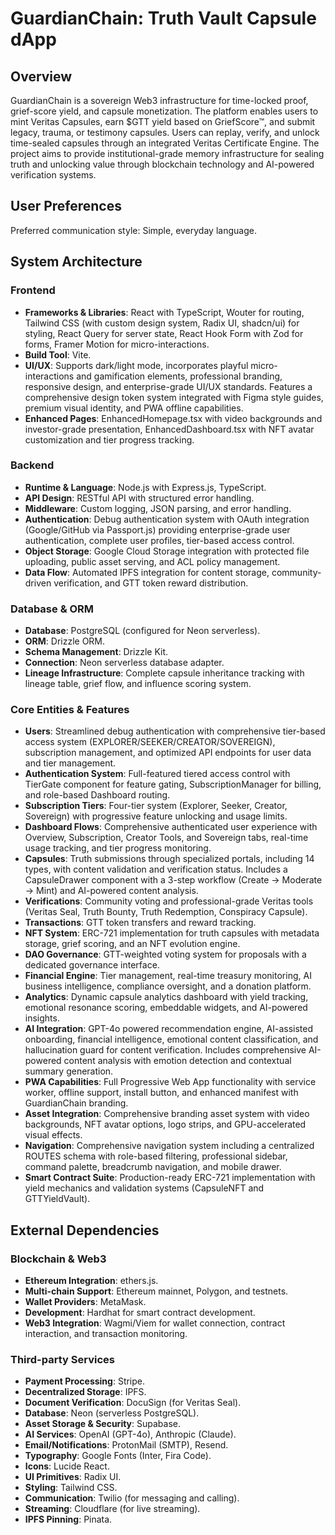 # GuardianChain: Truth Vault Capsule dApp

## Overview
GuardianChain is a sovereign Web3 infrastructure for time-locked proof, grief-score yield, and capsule monetization. The platform enables users to mint Veritas Capsules, earn $GTT yield based on GriefScore™, and submit legacy, trauma, or testimony capsules. Users can replay, verify, and unlock time-sealed capsules through an integrated Veritas Certificate Engine. The project aims to provide institutional-grade memory infrastructure for sealing truth and unlocking value through blockchain technology and AI-powered verification systems.

## User Preferences
Preferred communication style: Simple, everyday language.

## System Architecture

### Frontend
- **Frameworks & Libraries**: React with TypeScript, Wouter for routing, Tailwind CSS (with custom design system, Radix UI, shadcn/ui) for styling, React Query for server state, React Hook Form with Zod for forms, Framer Motion for micro-interactions.
- **Build Tool**: Vite.
- **UI/UX**: Supports dark/light mode, incorporates playful micro-interactions and gamification elements, professional branding, responsive design, and enterprise-grade UI/UX standards. Features a comprehensive design token system integrated with Figma style guides, premium visual identity, and PWA offline capabilities.
- **Enhanced Pages**: EnhancedHomepage.tsx with video backgrounds and investor-grade presentation, EnhancedDashboard.tsx with NFT avatar customization and tier progress tracking.

### Backend
- **Runtime & Language**: Node.js with Express.js, TypeScript.
- **API Design**: RESTful API with structured error handling.
- **Middleware**: Custom logging, JSON parsing, and error handling.
- **Authentication**: Debug authentication system with OAuth integration (Google/GitHub via Passport.js) providing enterprise-grade user authentication, complete user profiles, tier-based access control.
- **Object Storage**: Google Cloud Storage integration with protected file uploading, public asset serving, and ACL policy management.
- **Data Flow**: Automated IPFS integration for content storage, community-driven verification, and GTT token reward distribution.

### Database & ORM
- **Database**: PostgreSQL (configured for Neon serverless).
- **ORM**: Drizzle ORM.
- **Schema Management**: Drizzle Kit.
- **Connection**: Neon serverless database adapter.
- **Lineage Infrastructure**: Complete capsule inheritance tracking with lineage table, grief flow, and influence scoring system.

### Core Entities & Features
- **Users**: Streamlined debug authentication with comprehensive tier-based access system (EXPLORER/SEEKER/CREATOR/SOVEREIGN), subscription management, and optimized API endpoints for user data and tier management.
- **Authentication System**: Full-featured tiered access control with TierGate component for feature gating, SubscriptionManager for billing, and role-based Dashboard routing.
- **Subscription Tiers**: Four-tier system (Explorer, Seeker, Creator, Sovereign) with progressive feature unlocking and usage limits.
- **Dashboard Flows**: Comprehensive authenticated user experience with Overview, Subscription, Creator Tools, and Sovereign tabs, real-time usage tracking, and tier progress monitoring.
- **Capsules**: Truth submissions through specialized portals, including 14 types, with content validation and verification status. Includes a CapsuleDrawer component with a 3-step workflow (Create → Moderate → Mint) and AI-powered content analysis.
- **Verifications**: Community voting and professional-grade Veritas tools (Veritas Seal, Truth Bounty, Truth Redemption, Conspiracy Capsule).
- **Transactions**: GTT token transfers and reward tracking.
- **NFT System**: ERC-721 implementation for truth capsules with metadata storage, grief scoring, and an NFT evolution engine.
- **DAO Governance**: GTT-weighted voting system for proposals with a dedicated governance interface.
- **Financial Engine**: Tier management, real-time treasury monitoring, AI business intelligence, compliance oversight, and a donation platform.
- **Analytics**: Dynamic capsule analytics dashboard with yield tracking, emotional resonance scoring, embeddable widgets, and AI-powered insights.
- **AI Integration**: GPT-4o powered recommendation engine, AI-assisted onboarding, financial intelligence, emotional content classification, and hallucination guard for content verification. Includes comprehensive AI-powered content analysis with emotion detection and contextual summary generation.
- **PWA Capabilities**: Full Progressive Web App functionality with service worker, offline support, install button, and enhanced manifest with GuardianChain branding.
- **Asset Integration**: Comprehensive branding asset system with video backgrounds, NFT avatar options, logo strips, and GPU-accelerated visual effects.
- **Navigation**: Comprehensive navigation system including a centralized ROUTES schema with role-based filtering, professional sidebar, command palette, breadcrumb navigation, and mobile drawer.
- **Smart Contract Suite**: Production-ready ERC-721 implementation with yield mechanics and validation systems (CapsuleNFT and GTTYieldVault).

## External Dependencies

### Blockchain & Web3
- **Ethereum Integration**: ethers.js.
- **Multi-chain Support**: Ethereum mainnet, Polygon, and testnets.
- **Wallet Providers**: MetaMask.
- **Development**: Hardhat for smart contract development.
- **Web3 Integration**: Wagmi/Viem for wallet connection, contract interaction, and transaction monitoring.

### Third-party Services
- **Payment Processing**: Stripe.
- **Decentralized Storage**: IPFS.
- **Document Verification**: DocuSign (for Veritas Seal).
- **Database**: Neon (serverless PostgreSQL).
- **Asset Storage & Security**: Supabase.
- **AI Services**: OpenAI (GPT-4o), Anthropic (Claude).
- **Email/Notifications**: ProtonMail (SMTP), Resend.
- **Typography**: Google Fonts (Inter, Fira Code).
- **Icons**: Lucide React.
- **UI Primitives**: Radix UI.
- **Styling**: Tailwind CSS.
- **Communication**: Twilio (for messaging and calling).
- **Streaming**: Cloudflare (for live streaming).
- **IPFS Pinning**: Pinata.